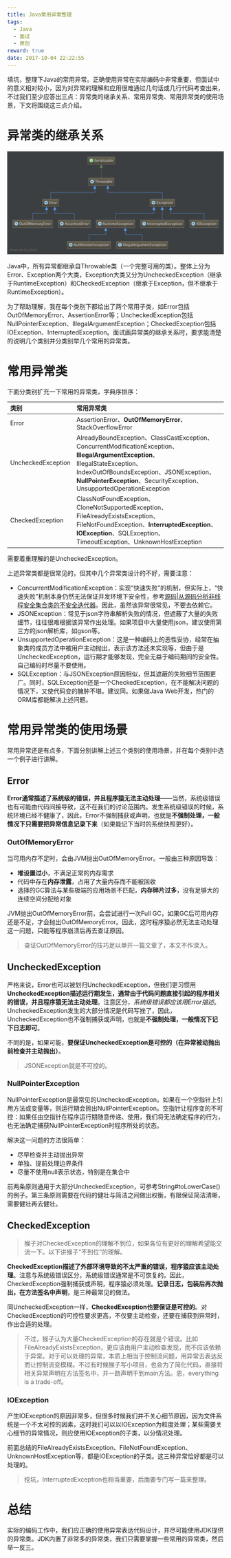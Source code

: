 ```yaml
---
title: Java常用异常整理
tags:
  - Java
  - 面试
  - 原创
reward: true
date: 2017-10-04 22:22:55
---
```


填坑，整理下Java的常用异常。正确使用异常在实际编码中非常重要，但面试中的意义相对较小，因为对异常的理解和应用很难通过几句话或几行代码考查出来，不过我们至少应答出三点：异常类的继承关系、常用异常类、常用异常类的使用场景，下文将围绕这三点介绍。

<!--more-->

# 异常类的继承关系

![java_exception](../../qiniu/static/images/Java的常用异常整理/java_exception.png)

Java中，所有异常都继承自Throwable类（一个完整可用的类）。整体上分为Error、Exception两个大类，Exception大类又分为UncheckedException（继承于RuntimeException）和CheckedException（继承于Exception，但不继承于RuntimeException）。

为了帮助理解，我在每个类别下都给出了两个常用子类，如Error包括OutOfMemoryError、AssertionError等；UncheckedException包括NullPointerException、IllegalArgumentException；CheckedException包括IOException、InterruptedException。面试画异常类的继承关系时，要求能清楚的说明几个类别并分类别举几个常用的异常类。

# 常用异常类

下面分类别扩充一下常用的异常类，字典序排序：

| 类别 | 常用异常类 | 
|:--- |:--- |
| Error | AssertionError、**OutOfMemoryError**、StackOverflowError
| UncheckedException | AlreadyBoundException、ClassCastException、ConcurrentModificationException、**IllegalArgumentException**、IllegalStateException、IndexOutOfBoundsException、JSONException、**NullPointerException**、SecurityException、UnsupportedOperationException
| CheckedException | ClassNotFoundException、CloneNotSupportedException、FileAlreadyExistsException、FileNotFoundException、**InterruptedException**、**IOException**、SQLException、TimeoutException、UnknownHostException

需要着重理解的是UncheckedException。

上述异常类都是很常见的，但其中几个异常类设计的不好，需要注意：

* ConcurrentModificationException：实现“快速失败”的机制，但实际上，“快速失败”机制本身仍然无法保证并发环境下安全性，参考[源码|从源码分析非线程安全集合类的不安全迭代器](/2016/11/30/源码%7C从源码分析非线程安全集合类的不安全迭代器/)。因此，虽然该异常很常见，不要去依赖它。
* JSONException：常见于json字符串解析失败的情况，但遮蔽了大量的失败细节，往往很难根据该异常作出处理。如果项目中大量使用json，建议使用第三方的json解析库，如gson等。
* UnsupportedOperationException：这是一种编码上的恶性妥协，经常在抽象类的成员方法中被用户主动抛出，表示该方法还未实现等，但由于是UncheckedException，运行期才能够发现，完全无益于编码期间的安全性。自己编码时尽量不要使用。
* SQLException：与JSONException原因相似，但其遮蔽的失败细节范围更广。同时，SQLException还是一个CheckedException，在不能解决问题的情况下，又使代码变的臃肿不堪。建议同。如果做Java Web开发，热门的ORM库都能解决上述问题。

# 常用异常类的使用场景

常用异常还是有点多，下面分别讲解上述三个类别的使用场景，并在每个类别中选一个例子进行讲解。

## Error

**Error通常描述了系统级的错误，并且程序猿无法主动处理**——当然，系统级错误也有可能由代码间接导致，这不在我们的讨论范围内。发生系统级错误的时候，系统环境已经不健康了，因此，Error不强制捕获或声明，也就是**不强制处理，一般情况下只需要把异常信息记录下来**（如果能记下当时的系统快照更好）。

### OutOfMemoryError

当可用内存不足时，会由JVM抛出OutOfMemoryError。一般由三种原因导致：

* **堆设置过小**，不满足正常的内存需求
* 代码中存在**内存泄露**，占用了大量内存而不能被回收
* 选择的GC算法与某些极端的应用场景不匹配，**内存碎片过多**，没有足够大的连续空间分配给对象

JVM抛出OutOfMemoryError前，会尝试进行一次Full GC，如果GC后可用内存还是不足，才会抛出OutOfMemoryError。因此，这时程序猿必然无法主动处理这一问题，只能等程序崩溃后再去查证原因。

>查证OutOfMemoryError的技巧足以单开一篇文章了，本文不作深入。

## UncheckedException

严格来说，Error也可以被划归UncheckedException，但我们更习惯用**UncheckedException描述运行期发生，通常由于代码问题直接引起的程序相关的错误，并且程序猿无法主动处理**。注意区分，*系统级错误都应该用Error描述*。UncheckedException发生的大部分情况是代码写挫了，因此，UncheckedException也不强制捕获或声明，也就是**不强制处理，一般情况下记下日志即可**。

不同的是，如果可能，**要保证UncheckedException是可控的（在异常被动抛出前检查并主动抛出）**。

>JSONException就是不可控的。

### NullPointerException

NullPointerException是最常见的UncheckedException。如果在一个空指针上引用方法或变量等，则运行期会抛出NullPointerException。空指针让程序变的不可控：如果任由空指针在程序运行期随意传递、使用，我们将无法确定程序的行为，也无法确定捕获NullPointerException时程序所处的状态。

解决这一问题的方法很简单：

* 尽早检查并主动抛出异常
* 单独、提前处理边界条件
* 尽量不使用null表示状态，特别是在集合中

前两条原则通用于大部分UncheckedException，可参考String#toLowerCase()的例子。第三条原则需要在代码的健壮与简洁之间做出权衡，有限保证简洁清晰，需要健壮再去健壮。

## CheckedException

>猴子对CheckedException的理解不到位，如果各位有更好的理解希望能交流一下。以下讲猴子“不到位”的理解。

**CheckedException描述了外部环境导致的不太严重的错误，程序猿应该主动处理**。注意与系统级错误区分，系统级错误通常是不可恢复的。因此，CheckedException强制捕获或声明，程序猿必须处理。**记录日志，包装后再次抛出，在方法签名中声明**，是三种最常见的做法。

同UncheckedException一样，**CheckedException也要保证是可控的**。对CheckedException的可控性要求更高，不仅要主动检查，还要在捕获到异常时，作出合适的处理。

>不过，猴子认为大量CheckedException的存在就是个错误。比如FileAlreadyExistsException，更应该由用户主动检查发现，而不应该依赖于异常。对于可以处理的异常，本质上相当于控制流问题，用异常去表达反而让控制流变模糊。不过有时候猴子写小项目，也会为了简化代码，直接将相关异常声明在方法签名中，并一路声明干到main方法。恩，everything is a trade-off。

### IOException

产生IOException的原因非常多，但很多时候我们并不关心细节原因，因为文件系统是一个不太可控的因素，这时我们可以以IOException为粒度处理；某些需要关心细节的异常情况，则应使用IOException的子类，以分情况处理。

前面总结的FileAlreadyExistsException、FileNotFoundException、UnknownHostException等，都是IOException的子类。这三种异常恰好都是可以处理的。

>挖坑，InterruptedException也相当重要，后面要专门写一篇来整理。

# 总结

实际的编码工作中，我们应正确的使用异常表达代码设计，并尽可能使用JDK提供的异常类。JDK内置了非常多的异常类，我们只需要掌握一些常用的异常类，然后举一反三。
